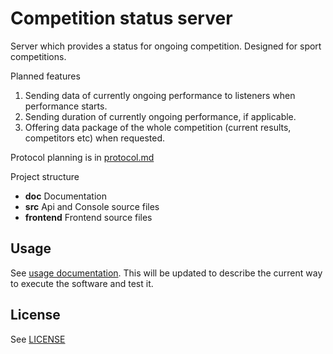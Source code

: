# Competition status server

Server which provides a status for ongoing competition. Designed for sport competitions.

Planned features

1. Sending data of currently ongoing performance to listeners when performance
starts.
1. Sending duration of currently ongoing performance, if applicable.
1. Offering data package of the whole competition (current results,
competitors etc) when requested.

Protocol planning is in [protocol.md](doc/protocol.md)

Project structure

* **doc** Documentation
* **src** Api and Console source files
* **frontend** Frontend source files

## Usage

See [usage documentation](doc/usage.md). This will be updated to describe the
current way to execute the software and test it.

## License

See [LICENSE](LICENSE)
